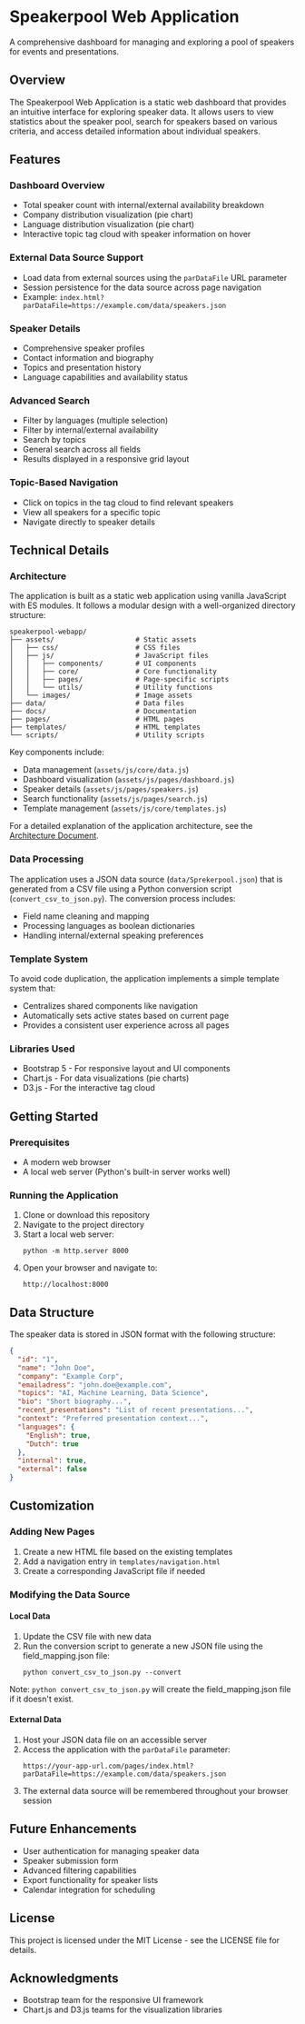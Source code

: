 # Speakerpool Web Application

A comprehensive dashboard for managing and exploring a pool of speakers for events and presentations.

## Overview

The Speakerpool Web Application is a static web dashboard that provides an intuitive interface for exploring speaker data. It allows users to view statistics about the speaker pool, search for speakers based on various criteria, and access detailed information about individual speakers.

## Features

### Dashboard Overview
- Total speaker count with internal/external availability breakdown
- Company distribution visualization (pie chart)
- Language distribution visualization (pie chart)
- Interactive topic tag cloud with speaker information on hover

### External Data Source Support
- Load data from external sources using the `parDataFile` URL parameter
- Session persistence for the data source across page navigation
- Example: `index.html?parDataFile=https://example.com/data/speakers.json`

### Speaker Details
- Comprehensive speaker profiles
- Contact information and biography
- Topics and presentation history
- Language capabilities and availability status

### Advanced Search
- Filter by languages (multiple selection)
- Filter by internal/external availability
- Search by topics
- General search across all fields
- Results displayed in a responsive grid layout

### Topic-Based Navigation
- Click on topics in the tag cloud to find relevant speakers
- View all speakers for a specific topic
- Navigate directly to speaker details

## Technical Details

### Architecture
The application is built as a static web application using vanilla JavaScript with ES modules. It follows a modular design with a well-organized directory structure:

```
speakerpool-webapp/
├── assets/                    # Static assets
│   ├── css/                   # CSS files
│   ├── js/                    # JavaScript files
│   │   ├── components/        # UI components
│   │   ├── core/              # Core functionality
│   │   ├── pages/             # Page-specific scripts
│   │   └── utils/             # Utility functions
│   └── images/                # Image assets
├── data/                      # Data files
├── docs/                      # Documentation
├── pages/                     # HTML pages
├── templates/                 # HTML templates
└── scripts/                   # Utility scripts
```

Key components include:

- Data management (`assets/js/core/data.js`)
- Dashboard visualization (`assets/js/pages/dashboard.js`)
- Speaker details (`assets/js/pages/speakers.js`)
- Search functionality (`assets/js/pages/search.js`)
- Template management (`assets/js/core/templates.js`)

For a detailed explanation of the application architecture, see the [Architecture Document](docs/ARCHITECTURE.md).

### Data Processing
The application uses a JSON data source (`data/Sprekerpool.json`) that is generated from a CSV file using a Python conversion script (`convert_csv_to_json.py`). The conversion process includes:

- Field name cleaning and mapping
- Processing languages as boolean dictionaries
- Handling internal/external speaking preferences

### Template System
To avoid code duplication, the application implements a simple template system that:
- Centralizes shared components like navigation
- Automatically sets active states based on current page
- Provides a consistent user experience across all pages

### Libraries Used
- Bootstrap 5 - For responsive layout and UI components
- Chart.js - For data visualizations (pie charts)
- D3.js - For the interactive tag cloud

## Getting Started

### Prerequisites
- A modern web browser
- A local web server (Python's built-in server works well)

### Running the Application
1. Clone or download this repository
2. Navigate to the project directory
3. Start a local web server:
   ```
   python -m http.server 8000
   ```
4. Open your browser and navigate to:
   ```
   http://localhost:8000
   ```

## Data Structure

The speaker data is stored in JSON format with the following structure:

```json
{
  "id": "1",
  "name": "John Doe",
  "company": "Example Corp",
  "emailadress": "john.doe@example.com",
  "topics": "AI, Machine Learning, Data Science",
  "bio": "Short biography...",
  "recent_presentations": "List of recent presentations...",
  "context": "Preferred presentation context...",
  "languages": {
    "English": true,
    "Dutch": true
  },
  "internal": true,
  "external": false
}
```

## Customization

### Adding New Pages
1. Create a new HTML file based on the existing templates
2. Add a navigation entry in `templates/navigation.html`
3. Create a corresponding JavaScript file if needed

### Modifying the Data Source

#### Local Data
1. Update the CSV file with new data
2. Run the conversion script to generate a new JSON file using the field_mapping.json file:
   ```
   python convert_csv_to_json.py --convert
   ```

Note: `python convert_csv_to_json.py` will create the field_mapping.json file if it doesn't exist.

#### External Data
1. Host your JSON data file on an accessible server
2. Access the application with the `parDataFile` parameter:
   ```
   https://your-app-url.com/pages/index.html?parDataFile=https://example.com/data/speakers.json
   ```
3. The external data source will be remembered throughout your browser session


## Future Enhancements
- User authentication for managing speaker data
- Speaker submission form
- Advanced filtering capabilities
- Export functionality for speaker lists
- Calendar integration for scheduling

## License
This project is licensed under the MIT License - see the LICENSE file for details.

## Acknowledgments
- Bootstrap team for the responsive UI framework
- Chart.js and D3.js teams for the visualization libraries
